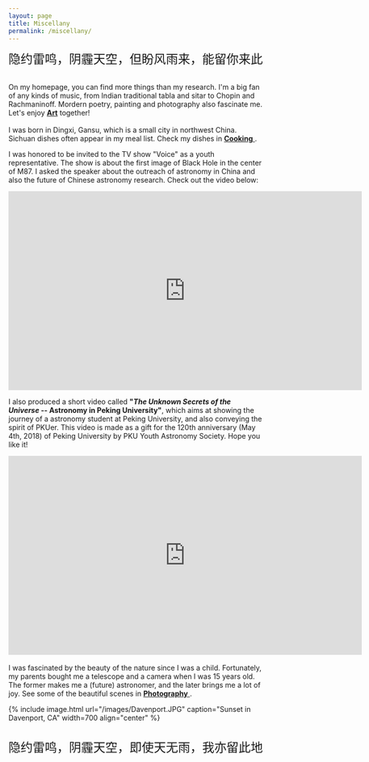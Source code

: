 ```yaml
---
layout: page
title: Miscellany
permalink: /miscellany/
---
```

<center><div style='font-family: "Apple LiSung Light"'><font size="5">隐约雷鸣，阴霾天空，但盼风雨来，能留你来此</font></div></center>
<br>

On my homepage, you can find more things than my research. I'm a big fan of any kinds of music, from Indian traditional tabla and sitar to Chopin and Rachmaninoff. Mordern poetry, painting and photography also fascinate me. Let's enjoy <a href="https://astrojacobli.github.io//miscellany/art/"><strong>Art</strong></a> together!
<br><br>
I was born in Dingxi, Gansu, which is a small city in northwest China. Sichuan dishes often appear in my meal list. Check my dishes in <a href="https://astrojacobli.github.io//miscellany/cooking/"><strong>Cooking</strong> </a>.

I was honored to be invited to the TV show "Voice" as a youth representative. The show is about the first image of Black Hole in the center of M87. I asked the speaker about the outreach of astronomy in China and also the future of Chinese astronomy research. Check out the video below:
<center>
<iframe width="700" height="394" src="https://www.youtube.com/embed/57fJReQHdOg?start=2127" frameborder="0" allow="accelerometer; autoplay; encrypted-media; gyroscope; picture-in-picture" allowfullscreen></iframe>
</center>



I also produced a short video called <strong>"_The Unknown Secrets of the Universe_ -- Astronomy in Peking University"</strong>,  which aims at showing the journey of a astronomy student at Peking University, and also conveying the spirit of PKUer. This video is made as a gift for the 120th anniversary (May 4th, 2018) of Peking University by PKU Youth Astronomy Society. Hope you like it!
<center>
<iframe width="700" height="394" src="https://www.youtube.com/embed/MCqoVK0luso" frameborder="0" allow="accelerometer; autoplay; encrypted-media; gyroscope; picture-in-picture" allowfullscreen></iframe>
</center>
<br>
I was fascinated by the beauty of the nature since I was a child. Fortunately, my parents bought me a telescope and a camera when I was 15 years old. The former makes me a (future) astronomer, and the later brings me a lot of joy. See some of the beautiful scenes in <a href="https://astrojacobli.github.io//miscellany/photography/"><strong>Photography</strong> </a>.

{% include image.html url="/images/Davenport.JPG" caption="Sunset in Davenport, CA" width=700 align="center" %}

<br>
<center>
<div style='font-family: "Apple LiSung Light"'><font size="5">隐约雷鸣，阴霾天空，即使天无雨，我亦留此地</font></div>
</center>